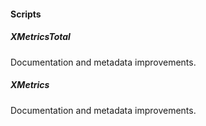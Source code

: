 #### Scripts

##### XMetricsTotal
Documentation and metadata improvements.

##### XMetrics
Documentation and metadata improvements.
